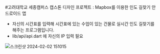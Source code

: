 #고려대학교 세종캠퍼스 캡스톤 디자인 프로젝트 : Mapbox를 이용한 인도 길찾기 안드로이드 앱
- 자신의 시간표를 입력해 시간표에 있는 수업이 있는 건물로 실시간 인도 길찾기를 해주는 프로그램입니다.
- lib/api/api.dart 에 자신의 IP 입력 필요











![스크린샷 2024-02-02 151015](https://github.com/Samdo3/KU_Sejong_Navigator/assets/97665005/9d166414-7efa-495b-b323-07f5985fd4d0)
